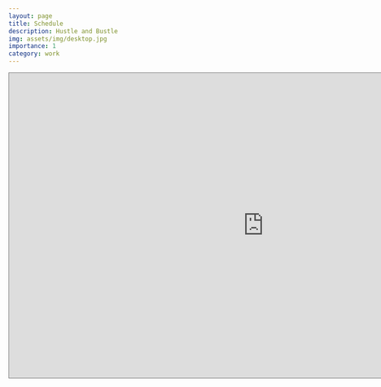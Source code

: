 ```yaml
---
layout: page
title: Schedule
description: Hustle and Bustle
img: assets/img/desktop.jpg
importance: 1
category: work
---
```


<div class="row">
    <div class="col-sm mt-3 mt-md-0">
        <iframe src="https://calendar.google.com/calendar/embed?height=600&wkst=1&ctz=Asia%2FSingapore&bgcolor=%23ffffff&src=YWExMTVhOTdmZTVkZjhmYjIxMzdiY2MxMjI2MmFkODI1OGFkMWYxODRmMzU3NzgyMmE1ZGI0Mjc2YmEwZGJlOUBncm91cC5jYWxlbmRhci5nb29nbGUuY29t&src=ZW4uY2hpbmEjaG9saWRheUBncm91cC52LmNhbGVuZGFyLmdvb2dsZS5jb20&src=ZW4uc2luZ2Fwb3JlI2hvbGlkYXlAZ3JvdXAudi5jYWxlbmRhci5nb29nbGUuY29t&src=Z3IwY2l0a3NpMjQ5b3RhbGxuYWVjY2ZhamxlNmlkMm1AaW1wb3J0LmNhbGVuZGFyLmdvb2dsZS5jb20&color=%237CB342&color=%237CB342&color=%234285F4&color=%238E24AA" style="border:solid 1px #777" width="1000" height="600" frameborder="0" scrolling="no"></iframe>
    </div>
</div>
